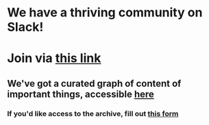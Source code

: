# We have a thriving community on Slack! 
# Join via [this link](https://join.slack.com/t/roamresearch/shared_invite/zt-ni1vw9yf-HzeWr05ZJBt55j_zfddPsw)
## We've got a curated graph of content of important things, accessible [here](https://roamresearch.com/#/app/roam-slack)
### If you'd like access to the archive, fill out [this form](https://docs.google.com/forms/d/e/1FAIpQLSc8SpE4UOr2UynEqk-2Ob9TZECQaYGNO6XksphxqVPH2HosmQ/viewform)
